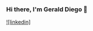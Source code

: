 ### Hi there, I'm Gerald Diego 👋

[![linkedin]]([your-linkedin-profile-url](https://www.linkedin.com/in/gerald-diego/)https://www.linkedin.com/in/gerald-diego/)
